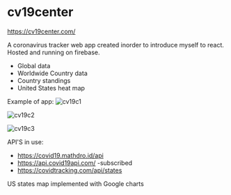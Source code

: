 # cv19center
https://cv19center.com/

A coronavirus tracker web app created inorder to introduce myself to react. Hosted and running on firebase.
* Global data
* Worldwide Country data
* Country standings
* United States heat map

Example of app:
![cv19c1](https://user-images.githubusercontent.com/33849897/87232940-dfb61c80-c377-11ea-9e3b-89b8d76abe39.jpg)

![cv19c2](https://user-images.githubusercontent.com/33849897/87232939-df1d8600-c377-11ea-885e-426b370d8e3a.jpg)

![cv19c3](https://user-images.githubusercontent.com/33849897/87232942-e04eb300-c377-11ea-8a38-251098bd50cc.jpg)


API'S in use:
* https://covid19.mathdro.id/api
* https://api.covid19api.com/ -subscribed
* https://covidtracking.com/api/states

US states map implemented with Google charts
